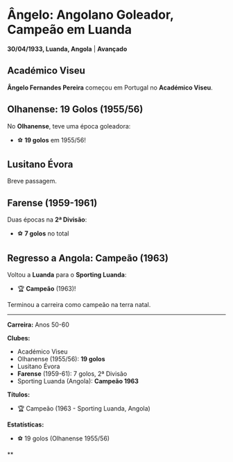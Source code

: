 # Ângelo: Angolano Goleador, Campeão em Luanda

**30/04/1933, Luanda, Angola** | **Avançado**

## Académico Viseu

**Ângelo Fernandes Pereira** começou em Portugal no **Académico Viseu**.

## Olhanense: 19 Golos (1955/56)

No **Olhanense**, teve uma época goleadora:
- ⚽ **19 golos** em 1955/56!

## Lusitano Évora

Breve passagem.

## Farense (1959-1961)

Duas épocas na **2ª Divisão**:
- ⚽ **7 golos** no total

## Regresso a Angola: Campeão (1963)

Voltou a **Luanda** para o **Sporting Luanda**:
- 🏆 **Campeão** (1963)!

Terminou a carreira como campeão na terra natal.

---

**Carreira:** Anos 50-60

**Clubes:**
- Académico Viseu
- Olhanense (1955/56): **19 golos**
- Lusitano Évora
- **Farense** (1959-61): 7 golos, 2ª Divisão
- Sporting Luanda (Angola): **Campeão 1963**

**Títulos:**
- 🏆 Campeão (1963 - Sporting Luanda, Angola)

**Estatísticas:**
- ⚽ 19 golos (Olhanense 1955/56)

**